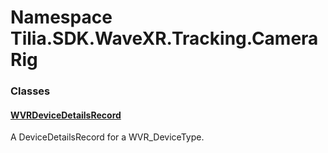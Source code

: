 # Namespace Tilia.SDK.WaveXR.Tracking.CameraRig

### Classes

#### [WVRDeviceDetailsRecord]

A DeviceDetailsRecord for a WVR\_DeviceType.

[WVRDeviceDetailsRecord]: WVRDeviceDetailsRecord.md
